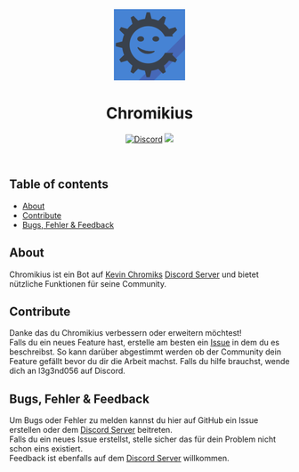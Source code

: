 <div align="center">
<img src="./assets/images/profile_image.png">

# **Chromikius**

<p>
<a href="https://discord.gg/S6Nghbup6p"><img alt="Discord" src="https://img.shields.io/discord/719561097404874813?label=Discord&logo=Discord"><a>

<img src=https://img.shields.io/badge/Version-1.12.7-red>
<p>
</div>

<br>

## Table of contents
- [About](#about)
- [Contribute](#contribute)
- [Bugs, Fehler & Feedback](#Errors,-Bugs-&-Feedback)

## About
Chromikius ist ein Bot auf [Kevin Chromiks](https://www.youtube.com/c/KevinChromik) [Discord Server] und bietet nützliche Funktionen für seine Community.

## Contribute
Danke das du Chromikius verbessern oder erweitern möchtest!<br>
Falls du ein neues Feature hast, erstelle am besten ein [Issue](https://github.com/DevGoro/Chromikius/issues) in dem du es beschreibst. So kann darüber abgestimmt werden ob der Community dein Feature gefällt bevor du dir die Arbeit machst. Falls du hilfe brauchst, wende dich an l3g3nd056 auf Discord.

## Bugs, Fehler & Feedback
Um Bugs oder Fehler zu melden kannst du hier auf GitHub ein Issue erstellen oder dem [Discord Server] beitreten.<br>
Falls du ein neues Issue erstellst, stelle sicher das für dein Problem nicht schon eins existiert. <br>
Feedback ist ebenfalls auf dem [Discord Server] willkommen.


[Discord Server]: https://discord.gg/S6Nghbup6p